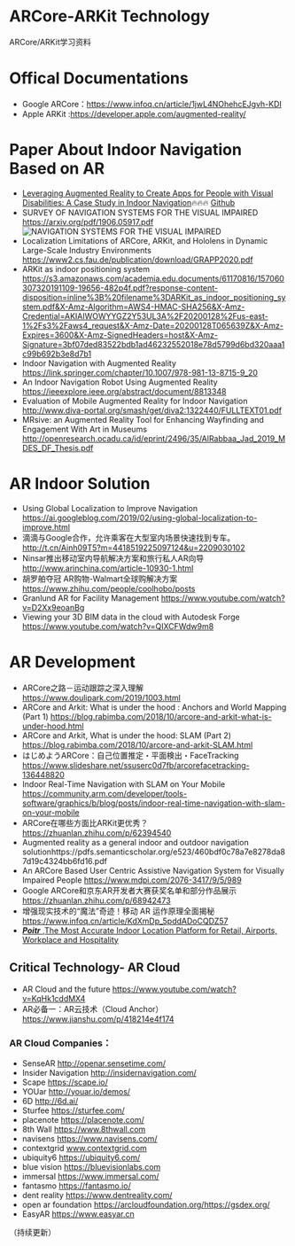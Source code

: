 # ARCore-ARKit Technology
ARCore/ARKit学习资料
# Offical Documentations
- Google ARCore：https://www.infoq.cn/article/1jwL4NOhehcEJgvh-KDI
- Apple ARKit :https://developer.apple.com/augmented-reality/

# Paper About Indoor Navigation Based on AR
- [Leveraging Augmented Reality to Create Apps for People with Visual Disabilities: A Case Study in Indoor Navigation](https://dl.acm.org/doi/pdf/10.1145/3308561.3353788)🔥🔥🔥 [Github](https://github.com/occamLab/Clew)
- SURVEY OF NAVIGATION SYSTEMS FOR THE VISUAL IMPAIRED  https://arxiv.org/pdf/1906.05917.pdf
![NAVIGATION SYSTEMS FOR THE VISUAL IMPAIRED](https://upload-images.jianshu.io/upload_images/5827670-b9f6b88d32889f7b.png?imageMogr2/auto-orient/strip%7CimageView2/2/w/1240)
- Localization Limitations of ARCore, ARKit, and Hololens in Dynamic
Large-Scale Industry Environments https://www2.cs.fau.de/publication/download/GRAPP2020.pdf
- ARKit as indoor positioning system https://s3.amazonaws.com/academia.edu.documents/61170816/157060307320191109-19656-482p4f.pdf?response-content-disposition=inline%3B%20filename%3DARKit_as_indoor_positioning_system.pdf&X-Amz-Algorithm=AWS4-HMAC-SHA256&X-Amz-Credential=AKIAIWOWYYGZ2Y53UL3A%2F20200128%2Fus-east-1%2Fs3%2Faws4_request&X-Amz-Date=20200128T065639Z&X-Amz-Expires=3600&X-Amz-SignedHeaders=host&X-Amz-Signature=3bf07ded83522bdb1ad46232552018e78d5799d6bd320aaa1c99b692b3e8d7b1
- Indoor Navigation with Augmented Reality https://link.springer.com/chapter/10.1007/978-981-13-8715-9_20
- An Indoor Navigation Robot Using Augmented Reality https://ieeexplore.ieee.org/abstract/document/8813348
- Evaluation of Mobile Augmented Reality for Indoor Navigation http://www.diva-portal.org/smash/get/diva2:1322440/FULLTEXT01.pdf
- MRsive: an Augmented Reality Tool for Enhancing Wayfinding and Engagement With Art in Museums http://openresearch.ocadu.ca/id/eprint/2496/35/AlRabbaa_Jad_2019_MDES_DF_Thesis.pdf


# AR Indoor Solution 
- Using Global Localization to Improve Navigation https://ai.googleblog.com/2019/02/using-global-localization-to-improve.html
- 滴滴与Google合作，允许乘客在大型室内场景快速找到专车。 http://t.cn/Ainh09T5?m=4418519225097124&u=2209030102
- Ninsar推出移动室内导航解决方案和旅行私人AR向导 http://www.arinchina.com/article-10930-1.html
- 胡罗舶夺冠 AR购物-Walmart全球购解决方案 https://www.zhihu.com/people/coolhobo/posts
- Granlund AR for Facility Management https://www.youtube.com/watch?v=D2Xx9eoanBg
- Viewing your 3D BIM data in the cloud with Autodesk Forge https://www.youtube.com/watch?v=QIXCFWdw9m8


# AR Development
- ARCore之路－运动跟踪之深入理解 https://www.doulipark.com/2019/1003.html
- ARCore and Arkit: What is under the hood : Anchors and World Mapping (Part 1) https://blog.rabimba.com/2018/10/arcore-and-arkit-what-is-under-hood.html
- ARCore and Arkit, What is under the hood: SLAM (Part 2) https://blog.rabimba.com/2018/10/arcore-and-arkit-SLAM.html
- はじめようARCore：自己位置推定・平面検出・FaceTracking https://www.slideshare.net/ssuserc0d7fb/arcorefacetracking-136448820
- Indoor Real-Time Navigation with SLAM on Your Mobile https://community.arm.com/developer/tools-software/graphics/b/blog/posts/indoor-real-time-navigation-with-slam-on-your-mobile
- ARCore在哪些方面比ARKit更优秀？https://zhuanlan.zhihu.com/p/62394540
- Augmented reality as a general indoor and outdoor navigation solutionhttps://pdfs.semanticscholar.org/e523/460bdf0c78a7e8278da87d19c4324bb6fd16.pdf
- An ARCore Based User Centric Assistive Navigation System for Visually Impaired People https://www.mdpi.com/2076-3417/9/5/989
- Google ARCore和京东AR开发者大赛获奖名单和部分作品展示 https://zhuanlan.zhihu.com/p/68942473
- 增强现实技术的“魔法”奇迹！移动 AR 运作原理全面揭秘 https://www.infoq.cn/article/KdXmDp_5pddADoCQDZ57
- [***Poitr*** ,The Most Accurate Indoor Location Platform for Retail, Airports, Workplace and Hospitality](https://www.pointr.tech)

## Critical Technology- AR Cloud
- AR Cloud and the future https://www.youtube.com/watch?v=KqHk1cddMX4
- AR必备一：AR云技术（Cloud Anchor）https://www.jianshu.com/p/418214e4f174
### AR Cloud Companies：
- SenseAR http://openar.sensetime.com/
- Insider Navigation http://insidernavigation.com/
- Scape https://scape.io/
- YOUar http://youar.io/demos/
- 6D http://6d.ai/
- Sturfee https://sturfee.com/
- placenote https://placenote.com/
- 8th Wall https://www.8thwall.com
- navisens https://www.navisens.com/
- contextgrid www.contextgrid.com
- ubiquity6 https://ubiquity6.com/
- blue vision https://bluevisionlabs.com
- immersal https://www.immersal.com/
- fantasmo https://fantasmo.io/
- dent reality https://www.dentreality.com/
- open ar foundation https://arcloudfoundation.org/https://gsdex.org/
- EasyAR https://www.easyar.cn










（持续更新）

